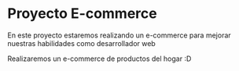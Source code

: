 # Proyecto E-commerce

En este proyecto estaremos realizando un e-commerce para mejorar nuestras habilidades como desarrollador web

Realizaremos un e-commerce de productos del hogar :D